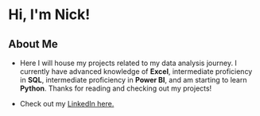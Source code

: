 # Hi, I'm Nick!
  
## About Me

* Here I will house my projects related to my data analysis journey. I currently have advanced knowledge of **Excel**, intermediate proficiency in **SQL**, intermediate proficiency in **Power BI**, and am starting to learn **Python**. Thanks for reading and checking out my projects!

* Check out my [LinkedIn here.](https://www.linkedin.com/in/nickrozga/)
